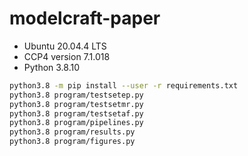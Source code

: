 # modelcraft-paper

- Ubuntu 20.04.4 LTS
- CCP4 version 7.1.018
- Python 3.8.10

```bash
python3.8 -m pip install --user -r requirements.txt
python3.8 program/testsetep.py
python3.8 program/testsetmr.py
python3.8 program/testsetaf.py
python3.8 program/pipelines.py
python3.8 program/results.py
python3.8 program/figures.py
```
